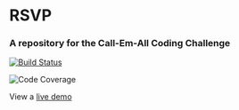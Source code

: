 # RSVP
### A repository for the Call-Em-All Coding Challenge
[![Build Status](https://travis-ci.org/smcguinness/callemall-coding-challenge.svg?branch=master)](https://travis-ci.org/smcguinness/callemall-coding-challenge)

![Code Coverage](https://img.shields.io/codecov/c/github/smcguinness/callemall-coding-challenge.svg?style=flat-square)

View a [live demo](https://staging-cea-coding-challenge.herokuapp.com/)

